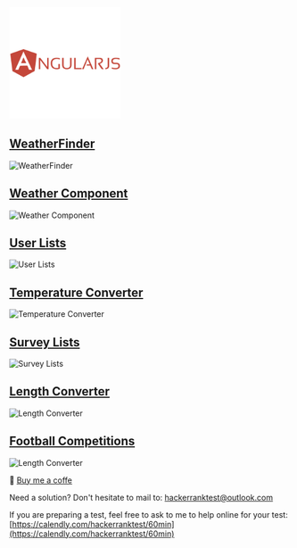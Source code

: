 <div>
  <img src="https://github.com/devicons/devicon/blob/master/icons/angularjs/angularjs-plain-wordmark.svg" title="Angular" alt="Angular" width="200" height="200"/>
</div>

## [WeatherFinder](https://github.com/hackerrank-test/hackerrank-angular-weather-finder)

<img src="https://hrcdn.net/s3_pub/istreet-assets/I8LW4foLtjrt6jvB0RIv4w/weather-finder.gif" title="WeatherFinder" alt="WeatherFinder" width="400" height="300"/>

## [Weather Component](https://github.com/hackerrank-test/hackerrank-angular-weather-component)

<img src="https://hrcdn.net/s3_pub/istreet-assets/aiYyB8bIMufQ00lpPduPbQ/weather-component.gif" title="Weather Component" alt="Weather Component" width="300" height="300"/>

## [User Lists](https://github.com/hackerrank-test/hackerrank-angular-user-lists)

<img src="https://hrcdn.net/s3_pub/istreet-assets/CgD5M0JuOd1ffgjGhwyPzQ/users-list.gif" title="User Lists" alt="User Lists" width="550" height="300"/>

## [Temperature Converter](https://github.com/hackerrank-test/hackerrank-angular-temperature-converter)

<img src="https://hrcdn.net/s3_pub/istreet-assets/-Y4byw48oCxRPaW0kiNlyA/temperature-converter.gif" title="Temperature Converter" alt="Temperature Converter" width="300" height="300"/>

## [Survey Lists](https://github.com/hackerrank-test/hackerrank-angular-survey-lists)

<img src="https://hrcdn.net/s3_pub/istreet-assets/mCXTOy7HP5xco-3X1m5UFA/survey-list.gif" title="Survey Lists" alt="Survey Lists" width="650" height="300"/>

## [Length Converter](https://github.com/hackerrank-test/hackerrank-angular-length-converter)

<img src="https://hrcdn.net/s3_pub/istreet-assets/dLpJcGyZEHeVe070aL17aw/length-converter.gif" title="Length Converter" alt="Length Converter" width="450" height="300"/>

## [Football Competitions](https://github.com/hackerrank-test/hackerrank-angular-football-competitions)

<img src="https://hrcdn.net/s3_pub/istreet-assets/1WAxxf03EtrUdnq3heRX2g/football.gif" title="Length Converter" alt="Length Converter" width="350" height="300"/>

🙏 [Buy me a coffe](https://github.com/hackerrank-test/buymeacoffee)

Need a solution? Don't hesitate to mail to: [hackerranktest@outlook.com](mailto:hackerranktest@outlook.com)

If you are preparing a test, feel free to ask to me to help online for your test: [https://calendly.com/hackerranktest/60min](https://calendly.com/hackerranktest/60min)

